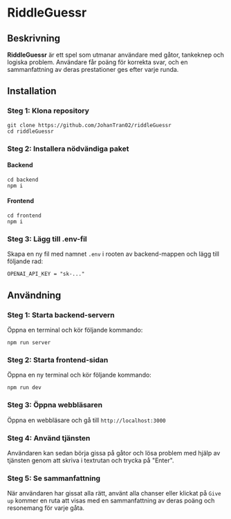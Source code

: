 # RiddleGuessr

## Beskrivning

**RiddleGuessr** är ett spel som utmanar användare med gåtor, tankeknep och logiska problem. Användare får poäng för korrekta svar, och en sammanfattning av deras prestationer ges efter varje runda.

## Installation

### Steg 1: Klona repository

```shell
git clone https://github.com/JohanTran02/riddleGuessr
cd riddleGuessr
```

### Steg 2: Installera nödvändiga paket

#### Backend

```shell
cd backend
npm i
```

#### Frontend

```shell
cd frontend
npm i
```

### Steg 3: Lägg till .env-fil

Skapa en ny fil med namnet `.env` i rooten av backend-mappen och lägg till följande rad:

```shell
OPENAI_API_KEY = "sk-..."
```

## Användning

### Steg 1: Starta backend-servern

Öppna en terminal och kör följande kommando:

```shell
npm run server
```

### Steg 2: Starta frontend-sidan

Öppna en ny terminal och kör följande kommando:

```shell
npm run dev
```

### Steg 3: Öppna webbläsaren

Öppna en webbläsare och gå till `http://localhost:3000`

### Steg 4: Använd tjänsten

Användaren kan sedan börja gissa på gåtor och lösa problem med hjälp av tjänsten genom att skriva i textrutan och trycka på "Enter".

### Steg 5: Se sammanfattning

När användaren har gissat alla rätt, använt alla chanser eller klickat på `Give up` kommer en ruta att visas med en sammanfattning av deras poäng och resonemang för varje gåta.
